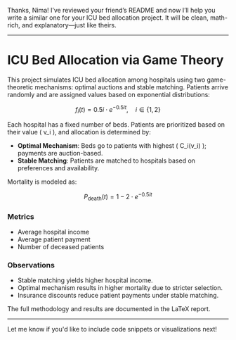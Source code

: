 Thanks, Nima! I’ve reviewed your friend’s README and now I’ll help you write a similar one for your ICU bed allocation project. It will be clean, math-rich, and explanatory—just like theirs.

---

# ICU Bed Allocation via Game Theory

This project simulates ICU bed allocation among hospitals using two game-theoretic mechanisms: optimal auctions and stable matching. Patients arrive randomly and are assigned values based on exponential distributions:

$$
f_i(t) = 0.5i \cdot e^{-0.5i t}, \quad i \in \{1, 2\}
$$

Each hospital has a fixed number of beds. Patients are prioritized based on their value \( v_i \), and allocation is determined by:

- **Optimal Mechanism**: Beds go to patients with highest \( C_i(v_i) \); payments are auction-based.
- **Stable Matching**: Patients are matched to hospitals based on preferences and availability.

Mortality is modeled as:

$$
P_{\text{death}}(t) = 1 - 2 \cdot e^{-0.5i t}
$$

### Metrics

- Average hospital income
- Average patient payment
- Number of deceased patients

### Observations

- Stable matching yields higher hospital income.
- Optimal mechanism results in higher mortality due to stricter selection.
- Insurance discounts reduce patient payments under stable matching.

The full methodology and results are documented in the LaTeX report.

---

Let me know if you'd like to include code snippets or visualizations next!
